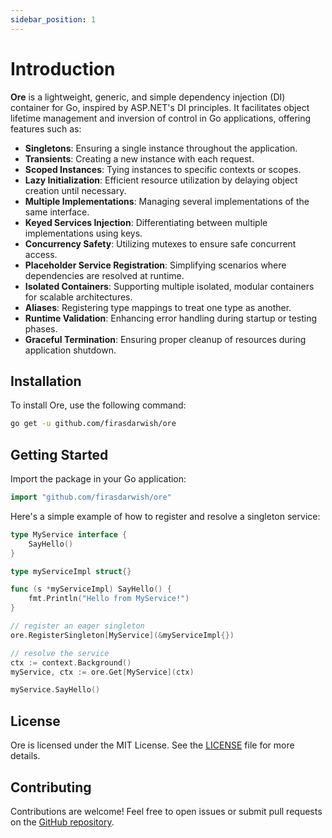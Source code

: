```yaml
---
sidebar_position: 1
---
```



# Introduction

**Ore** is a lightweight, generic, and simple dependency injection (DI) container for Go, inspired by ASP.NET's DI principles. It facilitates object lifetime management and inversion of control in Go applications, offering features such as:

- **Singletons**: Ensuring a single instance throughout the application.
- **Transients**: Creating a new instance with each request.
- **Scoped Instances**: Tying instances to specific contexts or scopes.
- **Lazy Initialization**: Efficient resource utilization by delaying object creation until necessary.
- **Multiple Implementations**: Managing several implementations of the same interface.
- **Keyed Services Injection**: Differentiating between multiple implementations using keys.
- **Concurrency Safety**: Utilizing mutexes to ensure safe concurrent access.
- **Placeholder Service Registration**: Simplifying scenarios where dependencies are resolved at runtime.
- **Isolated Containers**: Supporting multiple isolated, modular containers for scalable architectures.
- **Aliases**: Registering type mappings to treat one type as another.
- **Runtime Validation**: Enhancing error handling during startup or testing phases.
- **Graceful Termination**: Ensuring proper cleanup of resources during application shutdown.

## Installation

To install Ore, use the following command:

```bash
go get -u github.com/firasdarwish/ore
```

## Getting Started

Import the package in your Go application:

```go
import "github.com/firasdarwish/ore"
```

Here's a simple example of how to register and resolve a singleton service:

```go
type MyService interface {
    SayHello()
}

type myServiceImpl struct{}

func (s *myServiceImpl) SayHello() {
    fmt.Println("Hello from MyService!")
}

// register an eager singleton
ore.RegisterSingleton[MyService](&myServiceImpl{})

// resolve the service
ctx := context.Background()
myService, ctx := ore.Get[MyService](ctx)

myService.SayHello()
```


## License

Ore is licensed under the MIT License. See the [LICENSE](https://github.com/firasdarwish/ore/blob/main/LICENSE) file for more details.

## Contributing

Contributions are welcome! Feel free to open issues or submit pull requests on the [GitHub repository](https://github.com/firasdarwish/ore).